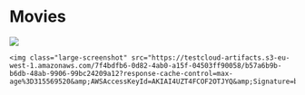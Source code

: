 # Movies

<p>
     <img src="https://build.appcenter.ms/v0.1/apps/1769524d-d19f-4947-b0e3-a62b3e051f80/branches/master/badge"/>
     
    <img class="large-screenshot" src="https://testcloud-artifacts.s3-eu-west-1.amazonaws.com/7f4bdfb6-0d82-4ab0-a15f-04503ff90058/b57a6b9b-b6db-48ab-9906-99bc24209a12?response-cache-control=max-age%3D315569520&amp;AWSAccessKeyId=AKIAI4UZT4FCOF2OTJYQ&amp;Signature=bhd%2BMOheou/6G6Umrt4G5Y%2Bpnac%3D&amp;Expires=1615885726"/>
  </p>


